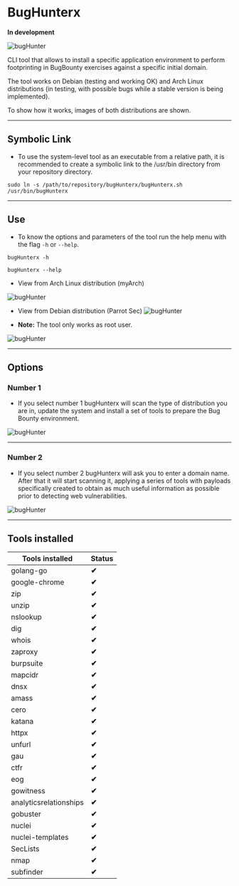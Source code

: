 # **BugHunterx**

**In development**

![bugHunter](./img/bugHunterx-1.png)


CLI tool that allows to install a specific application environment to perform footprinting in BugBounty exercises against a specific initial domain.

The tool works on Debian (testing and working OK) and Arch Linux distributions (in testing, with possible bugs while a stable version is being implemented).

To show how it works, images of both distributions are shown.

---

## Symbolic Link

* To use the system-level tool as an executable from a relative path, it is recommended to create a symbolic link to the /usr/bin directory from your repository directory.

```shell
sudo ln -s /path/to/repository/bugHunterx/bugHunterx.sh /usr/bin/bugHunterx
```

---

## Use

* To know the options and parameters of the tool run the help menu with the flag `-h` or `--help`.

```shell
bugHunterx -h
```

```shell
bugHunterx --help
```

* View from Arch Linux distribution (myArch)

![bugHunter](./img/bugHunterx-3.png)

* View from Debian distribution (Parrot Sec)
![bugHunter](./img/bugHunterx-7.png)

* **Note:** The tool only works as root user.

![bugHunter](./img/bugHunterx-2.png)

---

## Options

### Number 1

* If you select number 1 bugHunterx will scan the type of distribution you are in, update the system and install a set of tools to prepare the Bug Bounty environment.

![bugHunter](./img/bugHunterx-4.png)

---

### Number 2

* If you select number 2 bugHunterx will ask you to enter a domain name. After that it will start scanning it, applying a series of tools with payloads specifically created to obtain as much useful information as possible prior to detecting web vulnerabilities.

![bugHunter](./img/bugHunterx-9.png)

---

## Tools installed

| **Tools installed** | **Status** |
|----------------|-----------|
| golang-go | **✔** |
| google-chrome | **✔** |
| zip | **✔** |
| unzip | **✔** |
| nslookup | **✔** |
| dig | **✔** |
| whois | **✔** |
| zaproxy | **✔** |
| burpsuite | **✔** |
| mapcidr | **✔** |
| dnsx | **✔** |
| amass | **✔** |
| cero | **✔** |
| katana | **✔** |
| httpx | **✔** |
| unfurl | **✔** |
| gau | **✔** |
| ctfr | **✔** |
| eog | **✔** |
| gowitness | **✔** |
| analyticsrelationships | **✔** |
| gobuster | **✔** |
| nuclei | **✔** |
| nuclei-templates | **✔** |
| SecLists | **✔** |
| nmap | **✔** |
| subfinder | **✔** |
